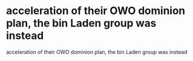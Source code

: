 # acceleration of their OWO dominion plan, the bin Laden group was instead

acceleration of their OWO dominion plan, the bin Laden group was instead